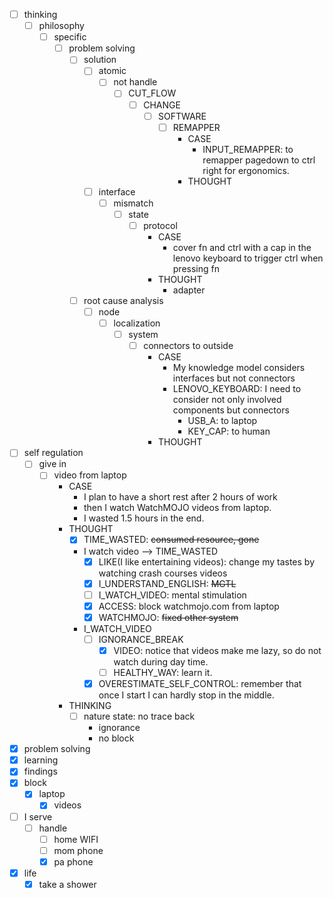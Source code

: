 - [ ] thinking
    - [ ] philosophy
        - [ ] specific
            - [ ] problem solving
                - [ ] solution
                    - [ ] atomic
                        - [ ] not handle
                            - [ ] CUT_FLOW
                                - [ ] CHANGE
                                    - [ ] SOFTWARE
                                        - [ ] REMAPPER
                                            - CASE
                                                - INPUT_REMAPPER: to remapper pagedown to ctrl right for ergonomics.
                                            - THOUGHT
                    - [ ] interface
                        - [ ] mismatch
                            - [ ] state
                                - [ ] protocol
                                    - CASE
                                        - cover fn and ctrl with a cap in the lenovo keyboard to trigger ctrl when pressing fn
                                    - THOUGHT
                                        - adapter
                - [ ] root cause analysis
                    - [ ] node
                        - [ ] localization
                            - [ ] system
                                - [ ] connectors to outside
                                    - CASE
                                        - My knowledge model considers interfaces but not connectors
                                        - LENOVO_KEYBOARD: I need to consider not only involved components but connectors
                                            - USB_A: to laptop
                                            - KEY_CAP: to human
                                    - THOUGHT
- [ ] self regulation
    - [ ] give in
        - [ ] video from laptop
            - CASE
                - I plan to have a short rest after 2 hours of work
                - then I watch WatchMOJO videos from laptop.
                - I wasted 1.5 hours in the end.
            - THOUGHT
                - [x] TIME_WASTED: ~~consumed resource, gone~~
                - I watch video --> TIME_WASTED
                    - [x] LIKE(I like entertaining videos): change my tastes by watching crash courses videos
                    - [x] I_UNDERSTAND_ENGLISH: ~~MGTL~~
                    - [ ] I_WATCH_VIDEO: mental stimulation
                    - [x] ACCESS: block watchmojo.com from laptop
                    - [x] WATCHMOJO: ~~fixed other system~~ 
                - I_WATCH_VIDEO
                    - [ ] IGNORANCE_BREAK
                        - [x] VIDEO: notice that videos make me lazy, so do not watch during day time.
                        - [ ] HEALTHY_WAY: learn it.
                    - [x] OVERESTIMATE_SELF_CONTROL: remember that once I start I can hardly stop in the middle.
            - THINKING
                - [ ] nature state: no trace back
                    - ignorance
                    - no block
- [x] problem solving
- [x] learning
- [x] findings
- [x] block
    - [x] laptop
        - [x] videos
- [ ] I serve
    - [ ] handle
        - [ ] home WIFI
        - [ ] mom phone
        - [x] pa phone
- [x] life
    - [x] take a shower